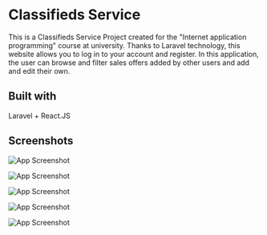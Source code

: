 # Classifieds Service 

This is a Classifieds Service Project created for the "Internet application programming" course at university. Thanks to Laravel technology, this website allows you to log in to your account and register. In this application, the user can browse and filter sales offers added by other users and add and edit their own.

## Built with

Laravel + React.JS

## Screenshots

![App Screenshot](https://i.imgur.com/ISp5S4f.png)

![App Screenshot](https://i.imgur.com/Hw7cWoQ.png)

![App Screenshot](https://i.imgur.com/ySiZkUj.png)

![App Screenshot](https://i.imgur.com/zKjIZtj.png)

![App Screenshot](https://i.imgur.com/xFC0SU5.png)
